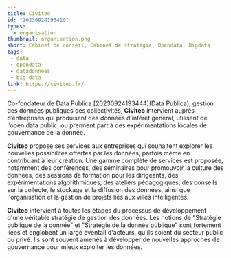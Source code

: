 ```yaml
---
title: Civiteo
id: "20230924193410"
types:
  - organisation
thumbnail: organisation.png
short: Cabinet de conseil, Cabinet de stratégie, Opendata, Bigdata
tags:
 - data
 - opendata
 - datadonnées
 - big data
link: https://civiteo.fr/
---
```


Co-fondateur de Data Publica [20230924193444](Data Publica), gestion des données publiques des collectivités, **Civiteo** intervient auprès d’entreprises qui produisent des données d’intérêt général, utilisent de l’open data public, ou prennent part à des expérimentations locales de gouvernance de la donnée.

**Civiteo** propose ses services aux entreprises qui souhaitent explorer les nouvelles possibilités offertes par les données, parfois même en contribuant à leur création. Une gamme complète de services est proposée, notamment des conférences, des séminaires pour promouvoir la culture des données, des sessions de formation pour les dirigeants, des expérimentations algorithmiques, des ateliers pédagogiques, des conseils sur la collecte, le stockage et la diffusion des données, ainsi que l'organisation et la gestion de projets liés aux villes intelligentes.

**Civiteo** intervient à toutes les étapes du processus de développement d'une véritable stratégie de gestion des données.
Les notions de "Stratégie publique de la donnée" et "Stratégie de la donnée publique" sont fortement liées et englobent un large éventail d'acteurs, qu'ils soient du secteur public ou privé. Ils sont souvent amenés à développer de nouvelles approches de gouvernance pour mieux exploiter les données.